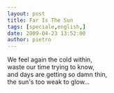 ```yaml
---
layout: post
title: Far Is The Sun
tags: [speciale,english,]
date: 2009-04-23 13:52:00
author: pietro
---
```

We feel again the cold within,<br/>waste our time trying to know,<br/>and days are getting so damn thin,<br/>the sun's too weak to glow...
